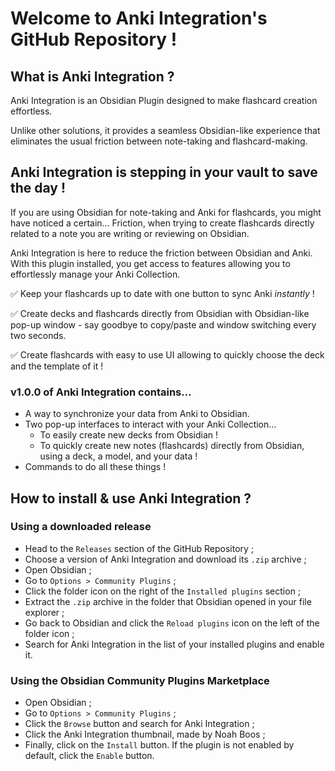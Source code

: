 # Welcome to Anki Integration's GitHub Repository !
## What is Anki Integration ?
Anki Integration is an Obsidian Plugin designed to make flashcard creation effortless.

Unlike other solutions, it provides a seamless Obsidian-like experience that eliminates the usual friction between note-taking and flashcard-making.
## Anki Integration is stepping in your vault to save the day !
If you are using Obsidian for note-taking and Anki for flashcards, you might have noticed a certain... Friction, when trying to create flashcards directly related to a note you are writing or reviewing on Obsidian.

Anki Integration is here to reduce the friction between Obsidian and Anki. With this plugin installed, you get access to features allowing you to effortlessly manage your Anki Collection.

✅ Keep your flashcards up to date with one button to sync Anki *instantly* !

✅ Create decks and flashcards directly from Obsidian with Obsidian-like pop-up window - say goodbye to copy/paste and window switching every two seconds.

✅ Create flashcards with easy to use UI allowing to quickly choose the deck and the template of it !

### v1.0.0 of Anki Integration contains...
- A way to synchronize your data from Anki to Obsidian.
- Two pop-up interfaces to interact with your Anki Collection...
  - To easily create new decks from Obsidian !
  - To quickly create new notes (flashcards) directly from Obsidian, using a deck, a model, and your data !
- Commands to do all these things !

## How to install & use Anki Integration ?
### Using a downloaded release
- Head to the `Releases` section of the GitHub Repository ;
- Choose a version of Anki Integration and download its `.zip` archive ;
- Open Obsidian ;
- Go to `Options > Community Plugins` ;
- Click the folder icon on the right of the `Installed plugins` section ;
- Extract the `.zip` archive in the folder that Obsidian opened in your file explorer ;
- Go back to Obsidian and click the `Reload plugins` icon on the left of the folder icon ;
- Search for Anki Integration in the list of your installed plugins and enable it.

### Using the Obsidian Community Plugins Marketplace
- Open Obsidian ;
- Go to `Options > Community Plugins` ;
- Click the `Browse` button and search for Anki Integration ;
- Click the Anki Integration thumbnail, made by Noah Boos ;
- Finally, click on the `Install` button. If the plugin is not enabled by default, click the `Enable` button.
